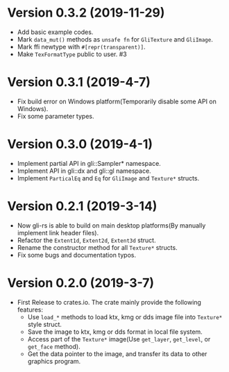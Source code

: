 # Version 0.3.2 (2019-11-29)

- Add basic example codes.
- Mark `data_mut()` methods as `unsafe fn` for `GliTexture` and `GliImage`.
- Mark ffi newtype with `#[repr(transparent)]`.
- Make `TexFormatType` public to user. #3



# Version 0.3.1 (2019-4-7)

- Fix build error on Windows platform(Temporarily disable some API on Windows).
- Fix some parameter types.



# Version 0.3.0 (2019-4-1)

- Implement partial API in gli::Sampler* namespace.
- Implement API in gli::dx and gli::gl namespace.
- Implement `ParticalEq` and `Eq` for `GliImage` and `Texture*` structs.



# Version 0.2.1 (2019-3-14)

- Now gli-rs is able to build on main desktop platforms(By manually implement link header files).
- Refactor the `Extent1d`, `Extent2d`, `Extent3d` struct.
- Rename the constructor method for all `Texture*` structs.
- Fix some bugs and documentation typos.



# Version 0.2.0 (2019-3-7)

- First Release to crates.io. The crate mainly provide the following features:
  - Use `load_*` methods to load ktx, kmg or dds image file into `Texture*` style struct.
  - Save the image to ktx, kmg or dds format in local file system.
  - Access part of the `Texture*` image(Use `get_layer`, `get_level`, or `get_face` method).
  - Get the data pointer to the image, and transfer its data to other graphics program.

